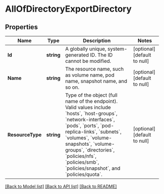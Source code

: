 # AllOfDirectoryExportDirectory

## Properties
Name | Type | Description | Notes
------------ | ------------- | ------------- | -------------
**Id** | **string** | A globally unique, system-generated ID. The ID cannot be modified. | [optional] [default to null]
**Name** | **string** | The resource name, such as volume name, pod name, snapshot name, and so on. | [optional] [default to null]
**ResourceType** | **string** | Type of the object (full name of the endpoint). Valid values include &#x60;hosts&#x60;, &#x60;host-groups&#x60;, &#x60;network-interfaces&#x60;, &#x60;pods&#x60;, &#x60;ports&#x60;, &#x60;pod-replica-links&#x60;, &#x60;subnets&#x60;, &#x60;volumes&#x60;, &#x60;volume-snapshots&#x60;, &#x60;volume-groups&#x60;, &#x60;directories&#x60;, &#x60;policies/nfs&#x60;, &#x60;policies/smb&#x60;, &#x60;policies/snapshot&#x60;, and &#x60;policies/quota&#x60;. | [optional] [default to null]

[[Back to Model list]](../README.md#documentation-for-models) [[Back to API list]](../README.md#documentation-for-api-endpoints) [[Back to README]](../README.md)

